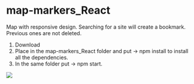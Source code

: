 # map-markers_React
Map with responsive design.
Searching for a site will create a bookmark. Previous ones are not deleted.
 
 
1. Download
2. Place in the map-markers_React folder and put -> npm install to install all the dependencies.
3. In the same folder put -> npm start.


<div classname="center">
<img src="https://i.ibb.co/rw3tXXW/pruebafront.jpg" >
</div>
